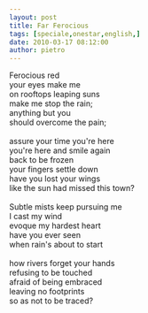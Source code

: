```yaml
---
layout: post
title: Far Ferocious
tags: [speciale,onestar,english,]
date: 2010-03-17 08:12:00
author: pietro
---
```

Ferocious red<br/>your eyes make me<br/>on rooftops leaping suns<br/>make me stop the rain;<br/>anything but you<br/>should overcome the pain;<br/><br/>assure your time you're here<br/>you're here and smile again<br/>back to be frozen<br/>your fingers settle down<br/>have you lost your wings<br/>like the sun had missed this town?<br/><br/>Subtle mists keep pursuing me<br/>I cast my wind<br/>evoque my hardest heart<br/>have you ever seen<br/>when rain's about to start<br/><br/>how rivers forget your hands<br/>refusing to be touched<br/>afraid of being embraced<br/>leaving no footprints<br/>so as not to be traced?
